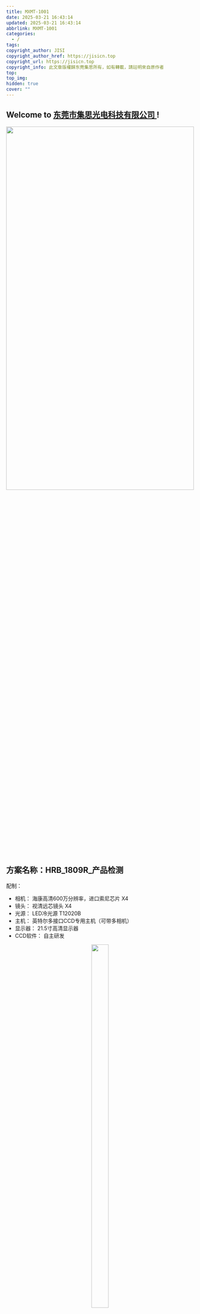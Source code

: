 ```yaml
---
title: MXMT-1001
date: 2025-03-21 16:43:14
updated: 2025-03-21 16:43:14
abbrlink: MXMT-1001
categories:
  - /
tags: 
copyright_author: JISI
copyright_author_href: https://jisicn.top
copyright_url: https://jisicn.top
copyright_info: 此文章版權歸东莞集思所有，如有轉載，請註明來自原作者
top: 
top_img: 
hidden: true
cover: ""
---
```

## Welcome to [东莞市集思光电科技有限公司 ](https://jisicn.top) ! 
<div align="center"><img src="https://tc.jisicn.top/img/202405031228351.jpeg" width="100%" height="50%"></img></div>

## 方案名称：HRB_1809R_产品检测
配制：
- 相机： 海康高清600万分辨率，进口索尼芯片    X4
- 镜头： 视清远芯镜头    X4
- 光源： LED冷光源 T12020B    
- 主机： 英特尔多接口CCD专用主机（可带多相机）   
- 显示器： 21.5寸高清显示器
- CCD软件： 自主研发

<div align="center"><img src="https://tc.jisicn.top/img/202504021122938.png" width="30%" height="50%"></img></div>

<!-- 分割 --><div STYLE="page-break-after: always;"></div>

## 二、配件图 
### 相机
**参数**

-   600万像素网口面阵相机，IMX178，黑白
-   传感器类型 CMOS，卷帘快门
-   像元尺寸 2.4 μm × 2.4 μm
-   靶面尺寸 1/1.8''
-   分辨率 3072 × 2048

![image.png](https://tc.jisicn.top/img/202504021124038.png)

<!-- 分割 --><div STYLE="page-break-after: always;"></div>

### 镜头
![image.png](https://tc.jisicn.top/img/202504021134569.png)

<!-- 分割 --><div STYLE="page-break-after: always;"></div>

## CCD1 
	测试项目：正位度检测   打光：正面环形光源

![image.png](https://tc.jisicn.top/img/202504021136420.png)

效果
![image.png](https://tc.jisicn.top/img/202504021136378.png)

<!-- 分割 --><div STYLE="page-break-after: always;"></div>

## CCD2
	测试项目：正位度检测   打光：正面环形光源

![image.png](https://tc.jisicn.top/img/202504021136420.png)

效果
![image.png](https://tc.jisicn.top/img/202504021137460.png)

<!-- 分割 --><div STYLE="page-break-after: always;"></div>

## CCD3
	测试项目：针长    光源：正面光源
### 
![image.png](https://tc.jisicn.top/img/202503211702236.png)

效果

	注：效果仅供参考，实际是通过钢针将针加长，同时检测前中后三排针长

![image.png](https://tc.jisicn.top/img/202504021140318.png)

<!-- 分割 --><div STYLE="page-break-after: always;"></div>

## CCD4
	测试项目：针长    光源：正面光源
![image.png](https://tc.jisicn.top/img/202503211702236.png)

效果

	注：效果仅供参考，实际是通过钢针将针加长，同时检测前中后三排针长
![image.png](https://tc.jisicn.top/img/202504021143774.png)

<!-- 分割 --><div STYLE="page-break-after: always;"></div>
## 下载
[下载地址](https://jisi.lanzout.com/iDmPN2sfixhe)   
[相机3D图](https://jisi.lanzout.com/iPMxK2gwzj8d)  
[远芯镜头](https://jisi.lanzout.com/i1d412ta1qti)

---

<center><a href="https://www.jisicn.top" target="_blank">东莞集思光电科技有限公司</a></center>
<center><a href="https://www.jisicn.top" target="_blank">https://www.jisicn.top</a></center>
<center><a href="Https://www.dgjisi.eu.org" target="_blank">https://www.dgjisi.eu.org</a></center>

----

## 如何获取最新CCD程序
关注公众号，并发送`CCD`获取

<div align="center">
    <img src="https://tc.jisicn.top/img/202404251607047.png" width="40%" height="40%"></img>
</div>

------

<div align='center' ><font size='50'>END THANKS</font></div>
<div align='center'><font size='3'><b>联系人：周生  18029199900 「dgjisi@foxmail.com」</b></font></div>
